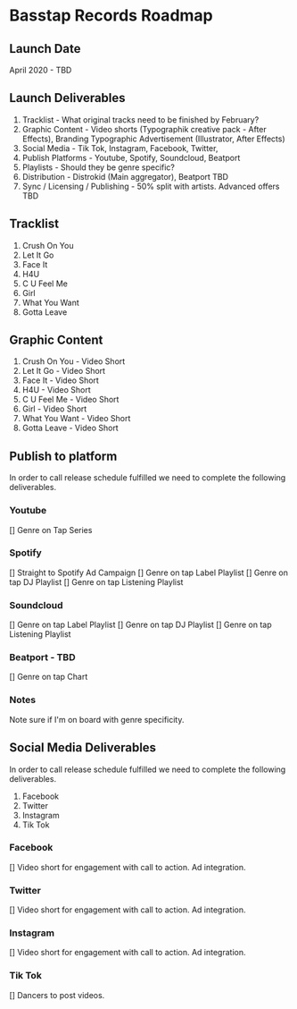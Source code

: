 # Basstap Records Roadmap

## Launch Date

April 2020 - TBD

## Launch Deliverables

1. Tracklist - What original tracks need to be finished by February?
2. Graphic Content - Video shorts (Typographik creative pack - After Effects), Branding Typographic Advertisement (Illustrator, After Effects)
3. Social Media - Tik Tok, Instagram, Facebook, Twitter, 
4. Publish Platforms - Youtube, Spotify, Soundcloud, Beatport
5. Playlists - Should they be genre specific?
6. Distribution - Distrokid (Main aggregator), Beatport TBD
7. Sync / Licensing / Publishing - 50% split with artists. Advanced offers TBD

## Tracklist

1. Crush On You
2. Let It Go
3. Face It
4. H4U
5. C U Feel Me
6. Girl
7. What You Want
8. Gotta Leave

## Graphic Content

1. Crush On You - Video Short
2. Let It Go - Video Short
3. Face It - Video Short
4. H4U - Video Short
5. C U Feel Me - Video Short
6. Girl - Video Short
7. What You Want - Video Short
8. Gotta Leave - Video Short


## Publish to platform

In order to call release schedule fulfilled we need to complete the following deliverables.

### Youtube

[] Genre on Tap Series

### Spotify

[] Straight to Spotify Ad Campaign
[] Genre on tap Label Playlist
[] Genre on tap DJ Playlist
[] Genre on tap Listening Playlist


### Soundcloud

[] Genre on tap Label Playlist
[] Genre on tap DJ Playlist
[] Genre on tap Listening Playlist
 
### Beatport - TBD

[] Genre on tap Chart

### Notes

Note sure if I'm on board with genre specificity.

## Social Media Deliverables

In order to call release schedule fulfilled we need to complete the following deliverables.

1. Facebook
1. Twitter
1. Instagram
1. Tik Tok

### Facebook

[] Video short for engagement with call to action. Ad integration.

### Twitter

[] Video short for engagement with call to action. Ad integration.

### Instagram

[] Video short for engagement with call to action. Ad integration.

### Tik Tok

[] Dancers to post videos.



